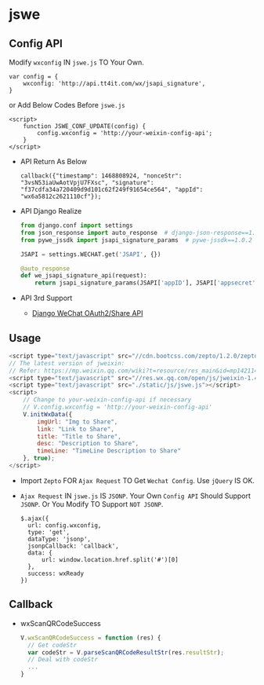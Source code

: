 # jswe

## Config API
Modify ``wxconfig`` IN ``jswe.js`` TO Your Own.
```
var config = {
    wxconfig: 'http://api.tt4it.com/wx/jsapi_signature',
}
```
or Add Below Codes Before ``jswe.js``
```
<script>
    function JSWE_CONF_UPDATE(config) {
        config.wxconfig = 'http://your-weixin-config-api';
    }
</script>
```
* API Return As Below

    ```
    callback({"timestamp": 1468808924, "nonceStr": "3vsN53iaUwAotVpjU7FXsc", "signature": "f37cdfa34a720409d9d101c62f249f91654ce564", "appId": "wx6a5812c2621110cf"});
    ```
* API Django Realize

    ```python
    from django.conf import settings
    from json_response import auto_response  # django-json-response==1.1.4
    from pywe_jssdk import jsapi_signature_params  # pywe-jssdk==1.0.2

    JSAPI = settings.WECHAT.get('JSAPI', {})

    @auto_response
    def we_jsapi_signature_api(request):
        return jsapi_signature_params(JSAPI['appID'], JSAPI['appsecret'], request.GET.get('url', ''))
    ```
* API 3rd Support
  * [Django WeChat OAuth2/Share API](https://github.com/django-xxx/django-we)

## Usage
```javascript
<script type="text/javascript" src="//cdn.bootcss.com/zepto/1.2.0/zepto.min.js"></script>
// The latest version of jweixin:
// Refer: https://mp.weixin.qq.com/wiki?t=resource/res_main&id=mp1421141115
<script type="text/javascript" src="//res.wx.qq.com/open/js/jweixin-1.4.0.js"></script>
<script type="text/javascript" src="./static/js/jswe.js"></script>
<script>
    // Change to your-weixin-config-api if necessary
    // V.config.wxconfig = 'http://your-weixin-config-api'
    V.initWxData({
        imgUrl: "Img to Share",
        link: "Link to Share",
        title: "Title to Share",
        desc: "Description to Share",
        timeLine: "TimeLine Description to Share"
    }, true);
</script>
```
* Import ``Zepto`` FOR ``Ajax Request`` TO Get ``Wechat Config``. Use ``jQuery`` IS OK.
* ``Ajax Request`` IN ``jswe.js`` IS ``JSONP``. Your Own ``Config API`` Should Support ``JSONP``. Or You Modify TO Support ``NOT JSONP``.

  ```
  $.ajax({
    url: config.wxconfig,
    type: 'get',
    dataType: 'jsonp',
    jsonpCallback: 'callback',
    data: {
        url: window.location.href.split('#')[0]
    },
    success: wxReady
  })
  ```

## Callback
* wxScanQRCodeSuccess
  ```javascript
  V.wxScanQRCodeSuccess = function (res) {
    // Get codeStr
    var codeStr = V.parseScanQRCodeResultStr(res.resultStr);
    // Deal with codeStr
    ...
  }
  ```
